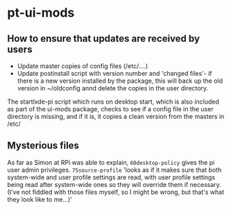 # pt-ui-mods

## How to ensure that updates are received by users

* Update master copies of config files (/etc/....)
* Update postinstall script with version number and 'changed files'- if there is a new version installed by the package, this will back up the old version in ~/oldconfig annd delete the copies in the user directory.

The startlxde-pi script which runs on desktop start, which is also included as part of the ui-mods package, checks to see if a config file in the user directory is missing, and if it is, it copies a clean version from the masters in /etc/

## Mysterious files

As far as Simon at RPi was able to explain, `60desktop-policy` gives the pi user admin privileges. `75source-profile` 'looks as if it makes sure that both system-wide and user profile settings are read, with user profile settings being read after system-wide ones so they will override them if necessary. (I've not fiddled with those files myself, so I might be wrong, but that's what they look like to me...)'